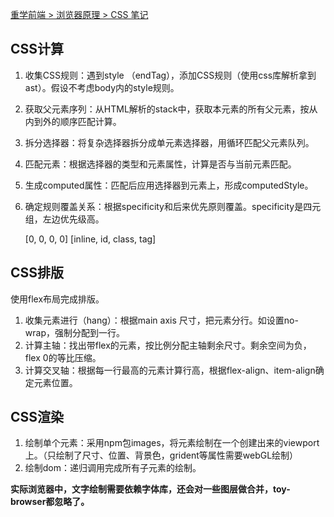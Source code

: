 [重学前端 > 浏览器原理 > CSS 笔记](https://www.notion.so/CSS-32451d5a804c463792940671b3c80ac3)

## CSS计算

1. 收集CSS规则：遇到style （endTag），添加CSS规则（使用css库解析拿到ast）。假设不考虑body内的style规则。

2. 获取父元素序列：从HTML解析的stack中，获取本元素的所有父元素，按从内到外的顺序匹配计算。

3. 拆分选择器：将复杂选择器拆分成单元素选择器，用循环匹配父元素队列。

4. 匹配元素：根据选择器的类型和元素属性，计算是否与当前元素匹配。

5. 生成computed属性：匹配后应用选择器到元素上，形成computedStyle。

6. 确定规则覆盖关系：根据specificity和后来优先原则覆盖。specificity是四元组，左边优先级高。

   [0,  0,   0,  0]   [inline,  id,  class,   tag]

## CSS排版

使用flex布局完成排版。

1. 收集元素进行（hang）：根据main axis 尺寸，把元素分行。如设置no-wrap，强制分配到一行。
2. 计算主轴：找出带flex的元素，按比例分配主轴剩余尺寸。剩余空间为负，flex 0的等比压缩。
3. 计算交叉轴：根据每一行最高的元素计算行高，根据flex-align、item-align确定元素位置。

## CSS渲染

1. 绘制单个元素：采用npm包images，将元素绘制在一个创建出来的viewport上。（只绘制了尺寸、位置、背景色，grident等属性需要webGL绘制）
2. 绘制dom：递归调用完成所有子元素的绘制。

**实际浏览器中，文字绘制需要依赖字体库，还会对一些图层做合并，toy-browser都忽略了。**

